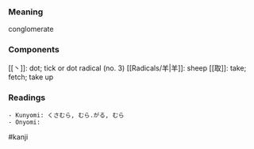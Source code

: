### Meaning

conglomerate

### Components

[[丶]]: dot; tick or dot radical (no. 3) [[Radicals/羊|羊]]: sheep [[取]]: take; fetch; take up

### Readings

```
- Kunyomi: くさむら, むら.がる, むら
- Onyomi: 
```

#kanji